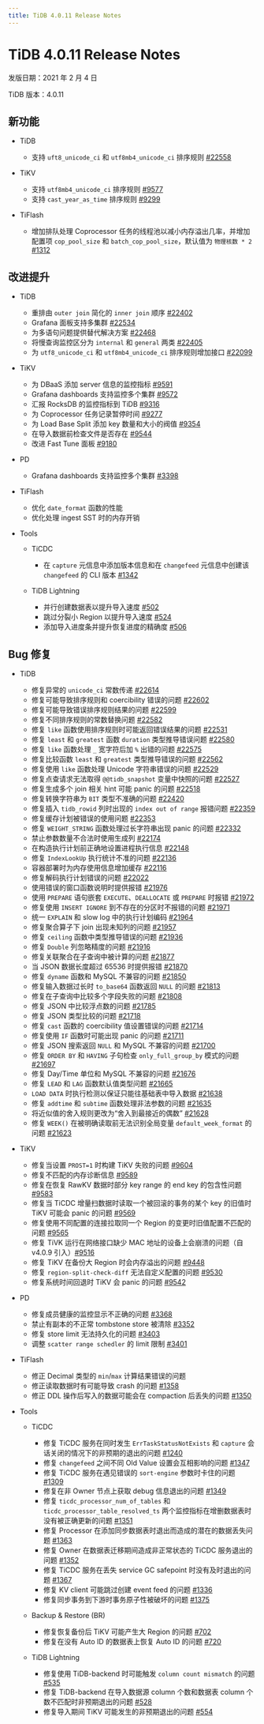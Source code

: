 ```yaml
---
title: TiDB 4.0.11 Release Notes
---
```


# TiDB 4.0.11 Release Notes

发版日期：2021 年 2 月 4 日

TiDB 版本：4.0.11

## 新功能

+ TiDB

    - 支持 `uft8_unicode_ci` 和 `utf8mb4_unicode_ci` 排序规则 [#22558](https://github.com/pingcap/tidb/pull/22558)

+ TiKV

    - 支持 `utf8mb4_unicode_ci` 排序规则 [#9577](https://github.com/tikv/tikv/pull/9577)
    - 支持 `cast_year_as_time` 排序规则 [#9299](https://github.com/tikv/tikv/pull/9299)

+ TiFlash

    - 增加排队处理 Coprocessor 任务的线程池以减小内存溢出几率，并增加配置项 `cop_pool_size` 和 `batch_cop_pool_size`，默认值为 `物理核数 * 2` [#1312](https://github.com/pingcap/tics/pull/1312)

## 改进提升

+ TiDB

    - 重排由 `outer join` 简化的 `inner join` 顺序 [#22402](https://github.com/pingcap/tidb/pull/22402)
    - Grafana 面板支持多集群 [#22534](https://github.com/pingcap/tidb/pull/22534)
    - 为多语句问题提供替代解决方案 [#22468](https://github.com/pingcap/tidb/pull/22468)
    - 将慢查询监控区分为 `internal` 和 `general` 两类 [#22405](https://github.com/pingcap/tidb/pull/22405)
    - 为 `utf8_unicode_ci` 和 `utf8mb4_unicode_ci` 排序规则增加接口 [#22099](https://github.com/pingcap/tidb/pull/22099)

+ TiKV

    - 为 DBaaS 添加 server 信息的监控指标 [#9591](https://github.com/tikv/tikv/pull/9591)
    - Grafana dashboards 支持监控多个集群 [#9572](https://github.com/tikv/tikv/pull/9572)
    - 汇报 RocksDB 的监控指标到 TiDB [#9316](https://github.com/tikv/tikv/pull/9316)
    - 为 Coprocessor 任务记录暂停时间 [#9277](https://github.com/tikv/tikv/pull/9277)
    - 为 Load Base Split 添加 key 数量和大小的阀值 [#9354](https://github.com/tikv/tikv/pull/9354)
    - 在导入数据前检查文件是否存在 [#9544](https://github.com/tikv/tikv/pull/9544)
    - 改进 Fast Tune 面板 [#9180](https://github.com/tikv/tikv/pull/9180)

+ PD

    - Grafana dashboards 支持监控多个集群 [#3398](https://github.com/tikv/tikv/pull/3398)

+ TiFlash

    - 优化 `date_format` 函数的性能
    - 优化处理 ingest SST 时的内存开销

+ Tools

    + TiCDC

        - 在 `capture` 元信息中添加版本信息和在 `changefeed` 元信息中创建该 `changefeed` 的 CLI 版本 [#1342](https://github.com/pingcap/ticdc/pull/1342)

    + TiDB Lightning

        - 并行创建数据表以提升导入速度 [#502](https://github.com/pingcap/tidb-lightning/pull/502)
        - 跳过分裂小 Region 以提升导入速度 [#524](https://github.com/pingcap/tidb-lightning/pull/524)
        - 添加导入进度条并提升恢复进度的精确度 [#506](https://github.com/pingcap/tidb-lightning/pull/506)

## Bug 修复

+ TiDB

    - 修复异常的 `unicode_ci` 常数传递 [#22614](https://github.com/pingcap/tidb/pull/22614)
    - 修复可能导致排序规则和 coercibility 错误的问题 [#22602](https://github.com/pingcap/tidb/pull/22602)
    - 修复可能导致错误排序规则结果的问题 [#22599](https://github.com/pingcap/tidb/pull/22599)
    - 修复不同排序规则的常数替换问题 [#22582](https://github.com/pingcap/tidb/pull/22582)
    - 修复 `like` 函数使用排序规则时可能返回错误结果的问题 [#22531](https://github.com/pingcap/tidb/pull/22531)
    - 修复 `least` 和 `greatest` 函数 `duration` 类型推导错误问题 [#22580](https://github.com/pingcap/tidb/pull/22580)
    - 修复 `like` 函数处理 `_` 宽字符后加 `%` 出错的问题 [#22575](https://github.com/pingcap/tidb/pull/22575)
    - 修复比较函数 `least` 和 `greatest` 类型推导错误的问题 [#22562](https://github.com/pingcap/tidb/pull/22562)
    - 修复使用 `like` 函数处理 Unicode 字符串错误的问题 [#22529](https://github.com/pingcap/tidb/pull/22529)
    - 修复点查请求无法取得 `@@tidb_snapshot` 变量中快照的问题 [#22527](https://github.com/pingcap/tidb/pull/22527)
    - 修复生成多个 join 相关 hint 可能 panic 的问题 [#22518](https://github.com/pingcap/tidb/pull/22518)
    - 修复转换字符串为 `BIT` 类型不准确的问题 [#22420](https://github.com/pingcap/tidb/pull/22420)
    - 修复插入 `tidb_rowid` 列时出现的 `index out of range` 报错问题 [#22359](https://github.com/pingcap/tidb/pull/22359)
    - 修复缓存计划被错误的使用问题 [#22353](https://github.com/pingcap/tidb/pull/22353)
    - 修复 `WEIGHT_STRING` 函数处理过长字符串出现 panic 的问题 [#22332](https://github.com/pingcap/tidb/pull/22332)
    - 禁止参数数量不合法时使用生成列 [#22174](https://github.com/pingcap/tidb/pull/22174)
    - 在构造执行计划前正确地设置进程执行信息 [#22148](https://github.com/pingcap/tidb/pull/22148)
    - 修复 `IndexLookUp` 执行统计不准的问题 [#22136](https://github.com/pingcap/tidb/pull/22136)
    - 容器部署时为内存使用信息增加缓存 [#22116](https://github.com/pingcap/tidb/pull/22116)
    - 修复解码执行计划错误的问题 [#22022](https://github.com/pingcap/tidb/pull/22022)
    - 使用错误的窗口函数说明时提供报错 [#21976](https://github.com/pingcap/tidb/pull/21976)
    - 使用 `PREPARE` 语句嵌套 `EXECUTE`、`DEALLOCATE` 或 `PREPARE` 时报错 [#21972](https://github.com/pingcap/tidb/pull/21972)
    - 修复使用 `INSERT IGNORE` 到不存在的分区时不报错的问题 [#21971](https://github.com/pingcap/tidb/pull/21971)
    - 统一 `EXPLAIN` 和 slow log 中的执行计划编码 [#21964](https://github.com/pingcap/tidb/pull/21964)
    - 修复聚合算子下 join 出现未知列的问题 [#21957](https://github.com/pingcap/tidb/pull/21957)
    - 修复 `ceiling` 函数中类型推导错误的问题 [#21936](https://github.com/pingcap/tidb/pull/21936)
    - 修复 `Double` 列忽略精度的问题 [#21916](https://github.com/pingcap/tidb/pull/21916)
    - 修复关联聚合在子查询中被计算的问题 [#21877](https://github.com/pingcap/tidb/pull/21877)
    - 当 JSON 数据长度超过 65536 时提供报错 [#21870](https://github.com/pingcap/tidb/pull/21870)
    - 修复 `dyname` 函数和 MySQL 不兼容的问题 [#21850](https://github.com/pingcap/tidb/pull/21850)
    - 修复输入数据过长时 `to_base64` 函数返回 `NULL` 的问题 [#21813](https://github.com/pingcap/tidb/pull/21813)
    - 修复在子查询中比较多个字段失败的问题 [#21808](https://github.com/pingcap/tidb/pull/21808)
    - 修复 JSON 中比较浮点数的问题 [#21785](https://github.com/pingcap/tidb/pull/21785)
    - 修复 JSON 类型比较的问题 [#21718](https://github.com/pingcap/tidb/pull/21718)
    - 修复 `cast` 函数的 coercibility 值设置错误的问题 [#21714](https://github.com/pingcap/tidb/pull/21714)
    - 修复使用 `IF` 函数时可能出现 panic 的问题 [#21711](https://github.com/pingcap/tidb/pull/21711)
    - 修复 JSON 搜索返回 `NULL` 和 MySQL 不兼容的问题 [#21700](https://github.com/pingcap/tidb/pull/21700)
    - 修复 `ORDER BY` 和 `HAVING` 子句检查 `only_full_group_by` 模式的问题 [#21697](https://github.com/pingcap/tidb/pull/21697)
    - 修复 Day/Time 单位和 MySQL 不兼容的问题 [#21676](https://github.com/pingcap/tidb/pull/21676)
    - 修复 `LEAD` 和 `LAG` 函数默认值类型问题 [#21665](https://github.com/pingcap/tidb/pull/21665)
    - `LOAD DATA` 时执行检测以保证只能往基础表中导入数据 [#21638](https://github.com/pingcap/tidb/pull/21638)
    - 修复 `addtime` 和 `subtime` 函数处理非法参数的问题 [#21635](https://github.com/pingcap/tidb/pull/21635)
    - 将近似值的舍入规则更改为“舍入到最接近的偶数” [#21628](https://github.com/pingcap/tidb/pull/21628)
    - 修复 `WEEK()` 在被明确读取前无法识别全局变量 `default_week_format` 的问题 [#21623](https://github.com/pingcap/tidb/pull/21623)

+ TiKV

    - 修复当设置 `PROST=1` 时构建 TiKV 失败的问题 [#9604](https://github.com/tikv/tikv/pull/9604)
    - 修复不匹配的内存诊断信息 [#9589](https://github.com/tikv/tikv/pull/9589)
    - 修复在恢复 RawKV 数据时部分 key range 的 end key 的包含性问题 [#9583](https://github.com/tikv/tikv/pull/9583)
    - 修复当 TiCDC 增量扫数据时读取一个被回滚的事务的某个 key 的旧值时 TiKV 可能会 panic 的问题 [#9569](https://github.com/tikv/tikv/pull/9569)
    - 修复使用不同配置的连接拉取同一个 Region 的变更时旧值配置不匹配的问题 [#9565](https://github.com/tikv/tikv/pull/9565)
    - 修复 TiVK 运行在网络接口缺少 MAC 地址的设备上会崩溃的问题（自 v4.0.9 引入）[#9516](https://github.com/tikv/tikv/pull/9516)
    - 修复 TiKV 在备份大 Region 时会内存溢出的问题 [#9448](https://github.com/tikv/tikv/pull/9448)
    - 修复 `region-split-check-diff` 无法自定义配置的问题 [#9530](https://github.com/tikv/tikv/pull/9530)
    - 修复系统时间回退时 TiKV 会 panic 的问题 [#9542](https://github.com/tikv/tikv/pull/9542)

+ PD

    - 修复成员健康的监控显示不正确的问题 [#3368](https://github.com/pingcap/pd/pull/3368)
    - 禁止有副本的不正常 tombstone store 被清除 [#3352](https://github.com/pingcap/pd/pull/3352)
    - 修复 store limit 无法持久化的问题 [#3403](https://github.com/pingcap/pd/pull/3403)
    - 调整 `scatter range schedler` 的 limit 限制 [#3401](https://github.com/pingcap/pd/pull/3401)

+ TiFlash

    - 修正 Decimal 类型的 `min`/`max` 计算结果错误的问题
    - 修正读取数据时有可能导致 crash 的问题 [#1358](https://github.com/pingcap/tics/pull/1358)
    - 修正 DDL 操作后写入的数据可能会在 compaction 后丢失的问题 [#1350](https://github.com/pingcap/tics/pull/1350)

+ Tools

    + TiCDC

        - 修复 TiCDC 服务在同时发生 `ErrTaskStatusNotExists` 和 `capture` 会话关闭的情况下的非预期的退出的问题 [#1240](https://github.com/pingcap/ticdc/pull/1240)
        - 修复 `changefeed` 之间不同 Old Value 设置会互相影响的问题 [#1347](https://github.com/pingcap/ticdc/pull/1347)
        - 修复 TiCDC 服务在遇见错误的 `sort-engine` 参数时卡住的问题 [#1309](https://github.com/pingcap/ticdc/pull/1309)
        - 修复在非 Owner 节点上获取 debug 信息退出的问题 [#1349](https://github.com/pingcap/ticdc/pull/1349)
        - 修复 `ticdc_processor_num_of_tables` 和 `ticdc_processor_table_resolved_ts` 两个监控指标在增删数据表时没有被正确更新的问题 [#1351](https://github.com/pingcap/ticdc/pull/1351)
        - 修复 Processor 在添加同步数据表时退出而造成的潜在的数据丢失问题 [#1363](https://github.com/pingcap/ticdc/pull/1363)
        - 修复 Owner 在数据表迁移期间造成非正常状态的 TiCDC 服务退出的问题 [#1352](https://github.com/pingcap/ticdc/pull/1352)
        - 修复 TiCDC 服务在丢失 service GC safepoint 时没有及时退出的问题 [#1367](https://github.com/pingcap/ticdc/pull/1367)
        - 修复 KV client 可能跳过创建 event feed 的问题 [#1336](https://github.com/pingcap/ticdc/pull/1336)
        - 修复同步事务到下游时事务原子性被破坏的问题 [#1375](https://github.com/pingcap/ticdc/pull/1375)

    + Backup & Restore (BR)

        - 修复恢复备份后 TiKV 可能产生大 Region 的问题 [#702](https://github.com/pingcap/br/pull/702)
        - 修复在没有 Auto ID 的数据表上恢复 Auto ID 的问题 [#720](https://github.com/pingcap/br/pull/720)

    + TiDB Lightning

        - 修复使用 TiDB-backend 时可能触发 `column count mismatch` 的问题 [#535](https://github.com/pingcap/tidb-lightning/pull/535)
        - 修复 TiDB-backend 在导入数据源 column 个数和数据表 column 个数不匹配时非预期退出的问题 [#528](https://github.com/pingcap/tidb-lightning/pull/528)
        - 修复导入期间 TiKV 可能发生的非预期退出的问题 [#554](https://github.com/pingcap/tidb-lightning/pull/554)
